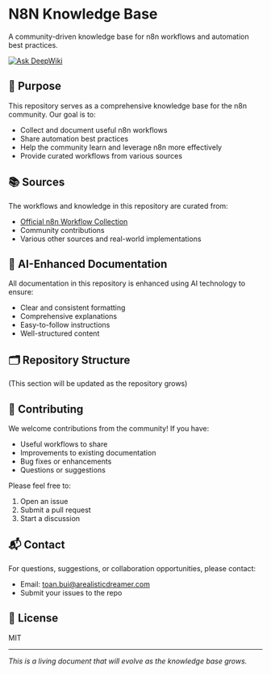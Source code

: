 # N8N Knowledge Base

A community-driven knowledge base for n8n workflows and automation best practices.

[![Ask DeepWiki](https://deepwiki.com/badge.svg)](https://deepwiki.com/bnqtoan/n8n-db)

## 🎯 Purpose

This repository serves as a comprehensive knowledge base for the n8n community. Our goal is to:
- Collect and document useful n8n workflows
- Share automation best practices
- Help the community learn and leverage n8n more effectively
- Provide curated workflows from various sources

## 📚 Sources

The workflows and knowledge in this repository are curated from:
- [Official n8n Workflow Collection](https://n8n.io/workflows/)
- Community contributions
- Various other sources and real-world implementations

## 🤖 AI-Enhanced Documentation

All documentation in this repository is enhanced using AI technology to ensure:
- Clear and consistent formatting
- Comprehensive explanations
- Easy-to-follow instructions
- Well-structured content

## 🗂️ Repository Structure

(This section will be updated as the repository grows)

## 🤝 Contributing

We welcome contributions from the community! If you have:
- Useful workflows to share
- Improvements to existing documentation
- Bug fixes or enhancements
- Questions or suggestions

Please feel free to:
1. Open an issue
2. Submit a pull request
3. Start a discussion

## 📬 Contact

For questions, suggestions, or collaboration opportunities, please contact:
- Email: toan.bui@arealisticdreamer.com
- Submit your issues to the repo

## 📜 License

MIT

---
*This is a living document that will evolve as the knowledge base grows.*
